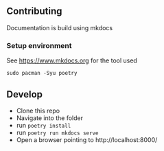 ## Contributing

Documentation is build using mkdocs

### Setup environment

See https://www.mkdocs.org for the tool used
```test
sudo pacman -Syu poetry
```
## Develop
- Clone this repo
- Navigate into the folder
- run `poetry install`
- run `poetry run mkdocs serve`
- Open a browser pointing to http://localhost:8000/


